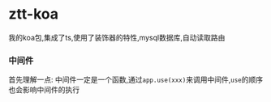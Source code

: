 # ztt-koa
我的koa包,集成了ts,使用了装饰器的特性,mysql数据库,自动读取路由



### 中间件

首先理解一点: 中间件一定是一个函数,通过`app.use(xxx)`来调用中间件,`use`的顺序也会影响中间件的执行

